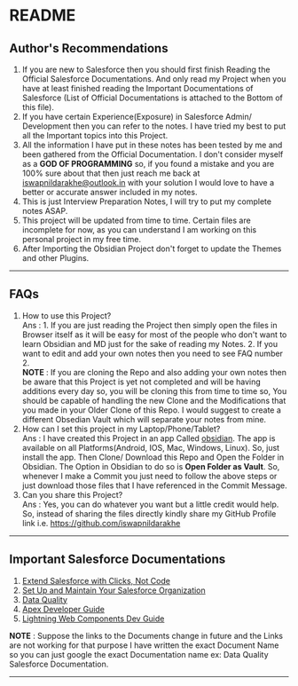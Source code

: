 # README

## Author's Recommendations

1. If you are new to Salesforce then you should first finish Reading the Official Salesforce Documentations. And only read my Project when you have at least finished reading the Important Documentations of Salesforce (List of Official Documentations is attached to the Bottom of this file).
2. If you have certain Experience(Exposure) in Salesforce Admin/ Development then you can refer to the notes. I have tried my best to put all the Important topics into this Project.
3. All the information I have put in these notes has been tested by me and been gathered from the Official Documentation. I don't consider myself as a **GOD OF PROGRAMMING** so, if you found a mistake and you are 100% sure about that then just reach me back at iswapnildarakhe@outlook.in with your solution I would love to have a better or accurate answer included in my notes.
4. This is just Interview Preparation Notes, I will try to put my complete notes ASAP.
5. This project will be updated from time to time. Certain files are incomplete for now, as you can understand I am working on this personal project in my free time.
6. After Importing the Obsidian Project don't forget to update the Themes and other Plugins.
______

## FAQs
1. How to use this Project? <br/>
	Ans : 
		1. If you are just reading the Project then simply open the files in Browser itself as it will be easy for most of the people who don't want to learn Obsidian and MD just for the sake of reading my Notes.
		2. If you want to edit and add your own notes then you need to see FAQ number 2. <br/>
	**NOTE** : If you are cloning the Repo and also adding your own notes then be aware that this Project is yet not completed and will be having additions every day so, you will be cloning this from time to time so, You should be capable of handling the new Clone and the Modifications that you made in your Older Clone of this Repo. I would suggest to create a different Obsedian Vault which will separate your notes from mine.
2. How can I set this project in my Laptop/Phone/Tablet? <br/>
   Ans : I have created this Project in an app Called [obsidian](https://obsidian.md/). The app is available on all Platforms(Android, IOS, Mac, Windows, Linux). So, just install the app. Then Clone/ Download this Repo and Open the Folder in Obsidian. The Option in Obsidian to do so is **Open Folder as Vault**.
   So, whenever I make a Commit you just need to follow the above steps or just download those files that I have referenced in the Commit Message.
3. Can you share this Project? <br/>
   Ans : Yes, you can do whatever you want but a little credit would help. So, instead of sharing the files directly kindly share my GitHub Profile link i.e. https://github.com/iswapnildarakhe

____
## Important Salesforce Documentations
1. [Extend Salesforce with Clicks, Not Code](https://help.salesforce.com/s/articleView?language=en_US&id=sf.extend_click_intro.htm&type=5)
2. [Set Up and Maintain Your Salesforce Organization](https://help.salesforce.com/s/articleView?language=en_US&id=sf.setup_overview.htm&type=5)
3. [Data Quality](https://help.salesforce.com/s/articleView?id=sf.data_quality.htm&type=5)
4. [Apex Developer Guide](https://developer.salesforce.com/docs/atlas.en-us.apexcode.meta/apexcode/apex_dev_guide.htm)
5. [Lightning Web Components Dev Guide](https://developer.salesforce.com/docs/component-library/documentation/en/lwc) <br/>

**NOTE** : Suppose the links to the Documents change in future and the Links are not working for that purpose I have written the exact Document Name so you can just google the exact Documentation name ex: Data Quality Salesforce Documentation.
____
